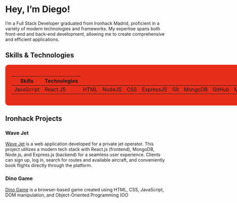 # Hey, I’m Diego!

I’m a Full Stack Developer graduated from Ironhack Madrid, proficient in a variety of modern technologies and frameworks. My expertise spans both front-end and back-end development, allowing me to create comprehensive and efficient applications.

## Skills & Technologies

<div style="background-color: #e62e1b; padding: 20px; border-radius: 10px; display: inline-block;">
<table>
  <thead>
    <tr>
      <th>Skills</th>
      <th>Technologies</th>
    </tr>
  </thead>
  <tbody>
    <tr>
      <td>JavaScript</td>
      <td>React JS</td>
      <td>HTML</td>
      <td>NodeJS</td>
      <td>CSS</td>
      <td>ExpressJS</td>
      <td>Git</td>
      <td>MongoDB</td>
      <td>GitHub</td>
      <td>Mongoose</td>
    </tr>
  </tbody>
</table>
</div>

## Ironhack Projects

### Wave Jet
[Wave Jet](https://wave-jet.netlify.app/) is a web application developed for a private jet operator. This project utilizes a modern tech stack with React.js (frontend), MongoDB, Node.js, and Express.js (backend) for a seamless user experience. Clients can sign up, log in, search for routes and available aircraft, and conveniently book flights directly through the platform.

### Dino Game
[Dino Game](https://diego-cerezo.github.io/dino-game/) is a browser-based game created using HTML, CSS, JavaScript, DOM manipulation, and Object-Oriented Programming (OO
